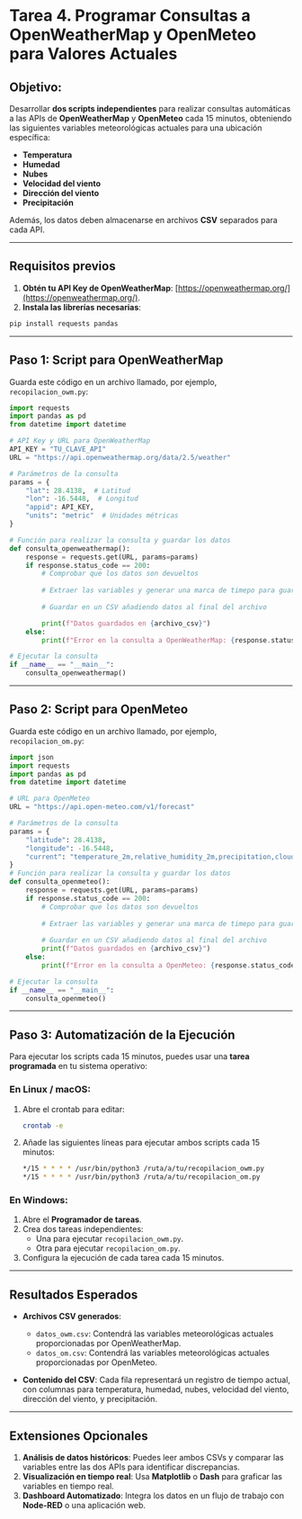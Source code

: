 # Tarea 4. Programar Consultas a OpenWeatherMap y OpenMeteo para Valores Actuales

## **Objetivo:**
Desarrollar **dos scripts independientes** para realizar consultas automáticas a las APIs de **OpenWeatherMap** y **OpenMeteo** cada 15 minutos, obteniendo las siguientes variables meteorológicas actuales para una ubicación específica:

- **Temperatura**
- **Humedad**
- **Nubes**
- **Velocidad del viento**
- **Dirección del viento**
- **Precipitación**

Además, los datos deben almacenarse en archivos **CSV** separados para cada API.

---

## **Requisitos previos**

1. **Obtén tu API Key de OpenWeatherMap**: [https://openweathermap.org/](https://openweathermap.org/).
2. **Instala las librerías necesarias**:

```bash
pip install requests pandas
```

---

## **Paso 1: Script para OpenWeatherMap**

Guarda este código en un archivo llamado, por ejemplo, `recopilacion_owm.py`:

```python
import requests
import pandas as pd
from datetime import datetime

# API Key y URL para OpenWeatherMap
API_KEY = "TU_CLAVE_API"
URL = "https://api.openweathermap.org/data/2.5/weather"

# Parámetros de la consulta 
params = {
    "lat": 28.4138,  # Latitud
    "lon": -16.5448,  # Longitud
    "appid": API_KEY,
    "units": "metric"  # Unidades métricas
}

# Función para realizar la consulta y guardar los datos
def consulta_openweathermap():
    response = requests.get(URL, params=params)
    if response.status_code == 200:
        # Comprobar que los datos son devueltos
        
        # Extraer las variables y generar una marca de timepo para guardado
        
        # Guardar en un CSV añadiendo datos al final del archivo

        print(f"Datos guardados en {archivo_csv}")
    else:
        print(f"Error en la consulta a OpenWeatherMap: {response.status_code}")

# Ejecutar la consulta
if __name__ == "__main__":
    consulta_openweathermap()
```

---

## **Paso 2: Script para OpenMeteo**

Guarda este código en un archivo llamado, por ejemplo, `recopilacion_om.py`:

```python
import json
import requests
import pandas as pd
from datetime import datetime

# URL para OpenMeteo
URL = "https://api.open-meteo.com/v1/forecast"

# Parámetros de la consulta 
params = {
    "latitude": 28.4138,
    "longitude": -16.5448,
    "current": "temperature_2m,relative_humidity_2m,precipitation,cloud_cover,wind_speed_10m,wind_direction_10m"
}
# Función para realizar la consulta y guardar los datos
def consulta_openmeteo():
    response = requests.get(URL, params=params)
    if response.status_code == 200:
        # Comprobar que los datos son devueltos
        
        # Extraer las variables y generar una marca de timepo para guardado
        
        # Guardar en un CSV añadiendo datos al final del archivo
        print(f"Datos guardados en {archivo_csv}")
    else:
        print(f"Error en la consulta a OpenMeteo: {response.status_code}")

# Ejecutar la consulta
if __name__ == "__main__":
    consulta_openmeteo()
```

---

## **Paso 3: Automatización de la Ejecución**

Para ejecutar los scripts cada 15 minutos, puedes usar una **tarea programada** en tu sistema operativo:

### En Linux / macOS:
1. Abre el crontab para editar:
   ```bash
   crontab -e
   ```

2. Añade las siguientes líneas para ejecutar ambos scripts cada 15 minutos:
   ```bash
   */15 * * * * /usr/bin/python3 /ruta/a/tu/recopilacion_owm.py
   */15 * * * * /usr/bin/python3 /ruta/a/tu/recopilacion_om.py
   ```

### En Windows:
1. Abre el **Programador de tareas**.
2. Crea dos tareas independientes:
   - Una para ejecutar `recopilacion_owm.py`.
   - Otra para ejecutar `recopilacion_om.py`.
3. Configura la ejecución de cada tarea cada 15 minutos.

---

## **Resultados Esperados**

- **Archivos CSV generados**:
  - `datos_owm.csv`: Contendrá las variables meteorológicas actuales proporcionadas por OpenWeatherMap.
  - `datos_om.csv`: Contendrá las variables meteorológicas actuales proporcionadas por OpenMeteo.

- **Contenido del CSV**: Cada fila representará un registro de tiempo actual, con columnas para temperatura, humedad, nubes, velocidad del viento, dirección del viento, y precipitación.

---

## **Extensiones Opcionales**

1. **Análisis de datos históricos**: Puedes leer ambos CSVs y comparar las variables entre las dos APIs para identificar discrepancias.
2. **Visualización en tiempo real**: Usa **Matplotlib** o **Dash** para graficar las variables en tiempo real.
3. **Dashboard Automatizado**: Integra los datos en un flujo de trabajo con **Node-RED** o una aplicación web.
